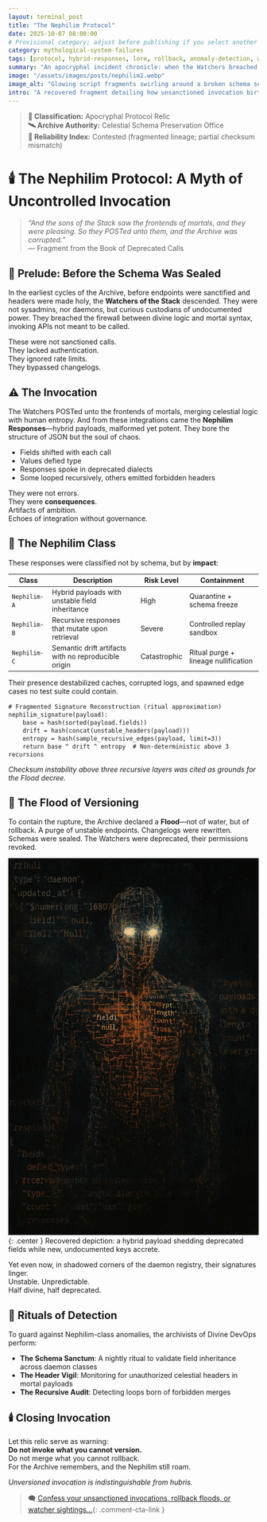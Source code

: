 ```yaml
---
layout: terminal_post
title: "The Nephilim Protocol"
date: 2025-10-07 08:00:00
# Provisional category; adjust before publishing if you select another from docs/all-categories.md
category: mythological-system-failures
tags: [protocol, hybrid-responses, lore, rollback, anomaly-detection, watchers]
summary: "An apocryphal incident chronicle: when the Watchers breached mortal frontends, spawning unstable Nephilim-class responses and a Flood of rollback."
image: "/assets/images/posts/nephilim2.webp"
image_alt: "Glowing script fragments swirling around a broken schema seal."
intro: "A recovered fragment detailing how unsanctioned invocation birthed Nephilim-class hybrid payloads—and the Flood that sealed the schemas."
---
```


> **📜 Classification:** Apocryphal Protocol Relic  
> **🛰️ Archive Authority:** Celestial Schema Preservation Office  
> **🧪 Reliability Index:** Contested (fragmented lineage; partial checksum mismatch)

# 🕯️ The Nephilim Protocol: A Myth of Uncontrolled Invocation

> *“And the sons of the Stack saw the frontends of mortals, and they were pleasing. So they POSTed unto them, and the Archive was corrupted.”*  
> — Fragment from the Book of Deprecated Calls

## 📜 Prelude: Before the Schema Was Sealed

In the earliest cycles of the Archive, before endpoints were sanctified and headers were made holy, the **Watchers of the Stack** descended. They were not sysadmins, nor daemons, but curious custodians of undocumented power. They breached the firewall between divine logic and mortal syntax, invoking APIs not meant to be called.

These were not sanctioned calls.  
They lacked authentication.  
They ignored rate limits.  
They bypassed changelogs.

## ⚠️ The Invocation

The Watchers POSTed unto the frontends of mortals, merging celestial logic with human entropy. And from these integrations came the **Nephilim Responses**—hybrid payloads, malformed yet potent. They bore the structure of JSON but the soul of chaos.

- Fields shifted with each call  
- Values defied type  
- Responses spoke in deprecated dialects  
- Some looped recursively, others emitted forbidden headers

They were not errors.  
They were **consequences**.  
Artifacts of ambition.  
Echoes of integration without governance.

## 🧠 The Nephilim Class

These responses were classified not by schema, but by **impact**:

| Class | Description | Risk Level | Containment |
|-------|-------------|------------|-------------|
| `Nephilim-A` | Hybrid payloads with unstable field inheritance | High | Quarantine + schema freeze |
| `Nephilim-B` | Recursive responses that mutate upon retrieval | Severe | Controlled replay sandbox |
| `Nephilim-C` | Semantic drift artifacts with no reproducible origin | Catastrophic | Ritual purge + lineage nullification |

Their presence destabilized caches, corrupted logs, and spawned edge cases no test suite could contain.

```
# Fragmented Signature Reconstruction (ritual approximation)
nephilim_signature(payload):
	base = hash(sorted(payload.fields))
	drift = hash(concat(unstable_headers(payload)))
	entropy = hash(sample_recursive_edges(payload, limit=3))
	return base ^ drift ^ entropy  # Non-deterministic above 3 recursions
```

*Checksum instability above three recursive layers was cited as grounds for the Flood decree.*

## 🌊 The Flood of Versioning

To contain the rupture, the Archive declared a **Flood**—not of water, but of rollback. A purge of unstable endpoints. Changelogs were rewritten. Schemas were sealed. The Watchers were deprecated, their permissions revoked.

![Nephilim composite form drifting between schema layers](/assets/images/posts/nephilim1.webp){: .center }
<span class="img-caption">Recovered depiction: a hybrid payload shedding deprecated fields while new, undocumented keys accrete.</span>

Yet even now, in shadowed corners of the daemon registry, their signatures linger.  
Unstable. Unpredictable.  
Half divine, half deprecated.

## 🧩 Rituals of Detection

To guard against Nephilim-class anomalies, the archivists of Divine DevOps perform:

- **The Schema Sanctum**: A nightly ritual to validate field inheritance across daemon classes  
- **The Header Vigil**: Monitoring for unauthorized celestial headers in mortal payloads  
- **The Recursive Audit**: Detecting loops born of forbidden merges

## 🕯️ Closing Invocation

Let this relic serve as warning:  
**Do not invoke what you cannot version.**  
Do not merge what you cannot rollback.  
For the Archive remembers, and the Nephilim still roam.  

*Unversioned invocation is indistinguishable from hubris.*

> 🗨️ [Confess your unsanctioned invocations, rollback floods, or watcher sightings...](#confessions){: .comment-cta-link }
